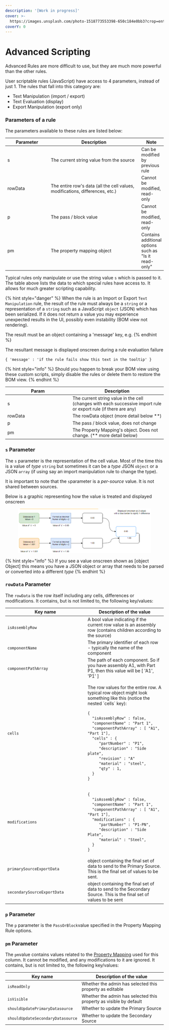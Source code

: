 ```yaml
---
description: '[Work in progress]'
cover: >-
  https://images.unsplash.com/photo-1518773553398-650c184e0bb3?crop=entropy&cs=srgb&fm=jpg&ixid=M3wxOTcwMjR8MHwxfHNlYXJjaHwyfHxjb2RlfGVufDB8fHx8MTczNTgxODA2MHww&ixlib=rb-4.0.3&q=85
coverY: 0
---
```


# Advanced Scripting

Advanced Rules are more difficult to use, but they are much more powerful than the other rules.

User scriptable rules (JavaScript) have access to 4 parameters, instead of just 1. The rules that fall into this category are:

* Text Manipulation (import / export)
* Text Evaluation (display)
* Export Manipulation (export only)

### Parameters of a rule

The parameters available to these rules are listed below:

<table><thead><tr><th width="139">Parameter</th><th width="325">Description</th><th>Note</th></tr></thead><tbody><tr><td>s</td><td>The current string value from the source</td><td>Can be modified by previous rule</td></tr><tr><td>rowData</td><td>The entire row's data (all the cell values, modifications, differences, etc.)</td><td>Cannot be modified, read-only</td></tr><tr><td>p</td><td>The pass / block value</td><td>Cannot be modified, read-only</td></tr><tr><td>pm</td><td>The property mapping object</td><td>Contains additional options such as "Is it read-only"</td></tr></tbody></table>

Typical rules only manipulate or use the string value `s` which is passed to it. The table above lists the data to which special rules have access to. It allows for much greater scripting capability.&#x20;

{% hint style="danger" %}
When the rule is an Import or Export `Text Manipulation` rule, the result of the rule must always be a `string` or a representation of a `string` such as a JavaScript `object` (JSON) which has been serialized. If it does not return a value you may experience unexpected results in the UI, possibly even instability (BOM view not rendering).

The result  must be an object containing a 'message' key, e.g.
{% endhint %}

The resultant message is displayed onscreen during a rule evaluation failure

```
{ 'message' : 'if the rule fails show this text in the tooltip' }
```

{% hint style="info" %}
Should you happen to break your BOM view using these custom scripts, simply disable the rules or delete them to restore the BOM view.
{% endhint %}

<table><thead><tr><th width="193">Param</th><th>Description</th></tr></thead><tbody><tr><td>s</td><td>The current string value in the cell (changes with each successive import rule or export rule (if there are any)</td></tr><tr><td>rowData</td><td>The rowData object (more detail below **)</td></tr><tr><td>p</td><td>The pass / block value, does not change</td></tr><tr><td>pm</td><td>The Property Mapping's object. Does not change. (** more detail below)</td></tr></tbody></table>

### `s` Parameter

The `s` parameter is the representation of the cell value. Most of the time this is a value of _type_ `string`  but sometimes it can be a _type_ JSON `object` or a JSON `array` (if using say an import manipulation rule to change the type).

It is important to note that the `s`parameter is a _per-source_ value. It is not shared between sources.

Below is a graphic representing how the value is treated and displayed onscreen

<figure><img src="../.gitbook/assets/image (8).png" alt=""><figcaption></figcaption></figure>

{% hint style="info" %}
If you see a value onscreen shown as \[object Object] this means you have a JSON object or array that needs to be parsed or converted into a different _type_
{% endhint %}

### `rowData` Parameter

&#x20;The `rowData` is the row itself including any cells, differences or modifications. It contains, but is not limited to, the following key/values:

<table><thead><tr><th width="241">Key name</th><th>Description of the value</th></tr></thead><tbody><tr><td><code>isAssemblyRow</code></td><td>A bool value indicating if the current row value is an assembly row (contains children according to the source)</td></tr><tr><td><code>componentName</code></td><td>The primary identifier of each row - typically the name of the component</td></tr><tr><td><code>componentPathArray</code></td><td>The path of each component. So if you have assembly A1, with Part P1, then this value will be [ 'A1', 'P1' ]</td></tr><tr><td><code>cells</code></td><td><p>The row values for the entire row. A typical row object might look something like this (notice the nested `cells` key):</p><pre class="language-json"><code class="lang-json">{
  "isAssemblyRow" : false,
  "componentName" : "Part 1",
  "componentPathArray" : [ "A1", "Part 1"],
  "cells" : {
     "partNumber" : "P1",
     "description" : "Side plate",
     "revision" : "A"
     "material" : "steel",
     "qty" : 1,
  }
} 
</code></pre></td></tr><tr><td><code>modifications</code></td><td><pre class="language-javascript"><code class="lang-javascript">{
  "isAssemblyRow" : false,
  "componentName" : "Part 1",
  "componentPathArray" : [ "A1", "Part 1"],
  "modifications" : {
     "partNumber" : "P1-PN",
     "description" : "Side Plate",
     "material" : "Steel",
  }
} 
</code></pre></td></tr><tr><td><code>primarySourceExportData</code></td><td>object containing the final set of data to send to the Primary Source. This is the final set of values to be sent.</td></tr><tr><td><code>secondarySourceExportData</code></td><td>object containing the final set of data to send to the Secondary Source. This is the final set of values to be sent</td></tr></tbody></table>

### `p` Parameter

The `p`  parameter is the `PassOrBlock`value specified in the Property Mapping Rule options.

### `pm` Parameter

The `pm`value contains values related to the [Property Mapping](broken-reference) used for this column. It cannot be modified, and any modifications to it are ignored. It contains, but is not limited to, the following key/values:

| Key name                           | Description of the value                                           |
| ---------------------------------- | ------------------------------------------------------------------ |
| `isReadOnly`                       | Whether the admin has selected this property as editable           |
| `isVisible`                        | Whether the admin has selected this property as visible by default |
| `shouldUpdatePrimaryDatasource`    | Whether to update the Primary Source                               |
| `shouldUpdateSecondaryDatasource`  | Whether to update the Secondary Source                             |

